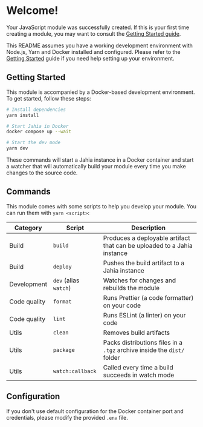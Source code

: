 # Welcome!

Your JavaScript module was successfully created. If this is your first time creating a module, you may want to consult the [Getting Started guide](https://academy.jahia.com/tutorials-get-started/front-end-developer/setting-up-your-dev-environment#create-a-new-project).

This README assumes you have a working development environment with Node.js, Yarn and Docker installed and configured. Please refer to the [Getting Started](https://academy.jahia.com/tutorials-get-started/front-end-developer/setting-up-your-dev-environment) guide if you need help setting up your environment.

## Getting Started

This module is accompanied by a Docker-based development environment. To get started, follow these steps:

```bash
# Install dependencies
yarn install

# Start Jahia in Docker
docker compose up --wait

# Start the dev mode
yarn dev
```

These commands will start a Jahia instance in a Docker container and start a watcher that will automatically build your module every time you make changes to the source code.

## Commands

This module comes with some scripts to help you develop your module. You can run them with `yarn <script>`:

| Category     | Script                | Description                                                             |
| ------------ | --------------------- | ----------------------------------------------------------------------- |
| Build        | `build`               | Produces a deployable artifact that can be uploaded to a Jahia instance |
| Build        | `deploy`              | Pushes the build artifact to a Jahia instance                           |
| Development  | `dev` (alias `watch`) | Watches for changes and rebuilds the module                             |
| Code quality | `format`              | Runs Prettier (a code formatter) on your code                           |
| Code quality | `lint`                | Runs ESLint (a linter) on your code                                     |
| Utils        | `clean`               | Removes build artifacts                                                 |
| Utils        | `package`             | Packs distributions files in a `.tgz` archive inside the `dist/` folder |
| Utils        | `watch:callback`      | Called every time a build succeeds in watch mode                        |

## Configuration

If you don't use default configuration for the Docker container port and credentials, please modify the provided `.env` file.
